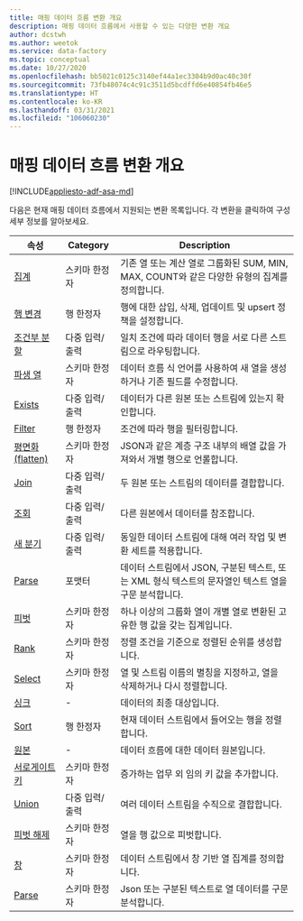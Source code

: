 ```yaml
---
title: 매핑 데이터 흐름 변환 개요
description: 매핑 데이터 흐름에서 사용할 수 있는 다양한 변환 개요
author: dcstwh
ms.author: weetok
ms.service: data-factory
ms.topic: conceptual
ms.date: 10/27/2020
ms.openlocfilehash: bb5021c0125c3140ef44a1ec3304b9d0ac40c30f
ms.sourcegitcommit: 73fb48074c4c91c3511d5bcdffd6e40854fb46e5
ms.translationtype: HT
ms.contentlocale: ko-KR
ms.lasthandoff: 03/31/2021
ms.locfileid: "106060230"
---
```

# <a name="mapping-data-flow-transformation-overview"></a>매핑 데이터 흐름 변환 개요

[!INCLUDE[appliesto-adf-asa-md](includes/appliesto-adf-asa-md.md)] 

다음은 현재 매핑 데이터 흐름에서 지원되는 변환 목록입니다. 각 변환을 클릭하여 구성 세부 정보를 알아보세요.

| 속성 | Category | Description |
| ---- | -------- | ----------- |
| [집계](data-flow-aggregate.md) | 스키마 한정자 | 기존 열 또는 계산 열로 그룹화된 SUM, MIN, MAX, COUNT와 같은 다양한 유형의 집계를 정의합니다. | 
| [행 변경](data-flow-alter-row.md) | 행 한정자 | 행에 대한 삽입, 삭제, 업데이트 및 upsert 정책을 설정합니다. |
| [조건부 분할](data-flow-conditional-split.md) | 다중 입력/출력 | 일치 조건에 따라 데이터 행을 서로 다른 스트림으로 라우팅합니다. |
| [파생 열](data-flow-derived-column.md) | 스키마 한정자 | 데이터 흐름 식 언어를 사용하여 새 열을 생성하거나 기존 필드를 수정합니다. | 
| [Exists](data-flow-exists.md) | 다중 입력/출력 | 데이터가 다른 원본 또는 스트림에 있는지 확인합니다. | 
| [Filter](data-flow-filter.md) | 행 한정자 | 조건에 따라 행을 필터링합니다. |
| [평면화(flatten)](data-flow-flatten.md) | 스키마 한정자 |  JSON과 같은 계층 구조 내부의 배열 값을 가져와서 개별 행으로 언롤합니다. |
| [Join](data-flow-join.md) | 다중 입력/출력 |  두 원본 또는 스트림의 데이터를 결합합니다. |
| [조회](data-flow-lookup.md) | 다중 입력/출력 | 다른 원본에서 데이터를 참조합니다. |
| [새 분기](data-flow-new-branch.md) | 다중 입력/출력 | 동일한 데이터 스트림에 대해 여러 작업 및 변환 세트를 적용합니다. |
| [Parse](data-flow-new-branch.md) | 포맷터 | 데이터 스트림에서 JSON, 구분된 텍스트, 또는 XML 형식 텍스트의 문자열인 텍스트 열을 구문 분석합니다. |
| [피벗](data-flow-pivot.md) | 스키마 한정자 | 하나 이상의 그룹화 열이 개별 열로 변환된 고유한 행 값을 갖는 집계입니다. |
| [Rank](data-flow-rank.md) | 스키마 한정자 | 정렬 조건을 기준으로 정렬된 순위를 생성합니다. |
| [Select](data-flow-select.md) | 스키마 한정자 | 열 및 스트림 이름의 별칭을 지정하고, 열을 삭제하거나 다시 정렬합니다. |
| [싱크](data-flow-sink.md) | - | 데이터의 최종 대상입니다. |
| [Sort](data-flow-sort.md) | 행 한정자 | 현재 데이터 스트림에서 들어오는 행을 정렬합니다. |
| [원본](data-flow-source.md) | - | 데이터 흐름에 대한 데이터 원본입니다. |
| [서로게이트 키](data-flow-surrogate-key.md) | 스키마 한정자 | 증가하는 업무 외 임의 키 값을 추가합니다. |
| [Union](data-flow-union.md) | 다중 입력/출력 | 여러 데이터 스트림을 수직으로 결합합니다. |
| [피벗 해제](data-flow-unpivot.md) | 스키마 한정자 | 열을 행 값으로 피벗합니다. |
| [창](data-flow-window.md) | 스키마 한정자 |  데이터 스트림에서 창 기반 열 집계를 정의합니다. |
| [Parse](data-flow-parse.md) | 스키마 한정자 |  Json 또는 구분된 텍스트로 열 데이터를 구문 분석합니다. |

